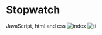 # Stopwatch
JavaScript, html and css
![index](https://user-images.githubusercontent.com/56125560/115964698-6f167000-a545-11eb-9fa3-c06d63fb7038.png)
![ti](https://user-images.githubusercontent.com/56125560/115964702-70e03380-a545-11eb-95f1-05954bc875a1.png)

